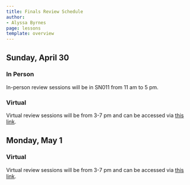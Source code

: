 ```yaml
---
title: Finals Review Schedule
author:
- Alyssa Byrnes
page: lessons
template: overview
---
```


## Sunday, April 30

### In Person
In-person review sessions will be in SN011 from 11 am to 5 pm.

### Virtual
Virtual review sessions will be from 3-7 pm and can be accessed via [this link](https://unc.zoom.us/j/92056708649).

## Monday, May 1

### Virtual 
Virtual review sessions will be from 3-7 pm and can be accessed via [this link](https://unc.zoom.us/j/96003184716).